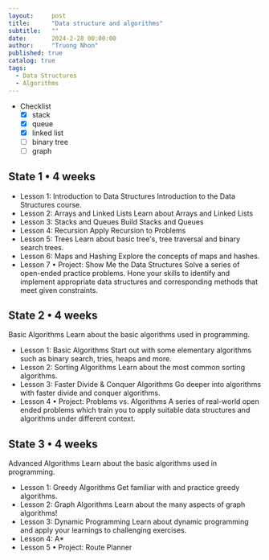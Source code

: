 ```yaml
---
layout:     post
title:      "Data structure and algorithms"
subtitle:   ""
date:       2024-2-28 00:00:00
author:     "Truong Nhon"
published: true
catalog: true
tags:
  - Data Structures
  - Algorithms
---
```


<!--truncate-->

- Checklist
  - [x] stack
  - [x] queue
  - [x] linked list
  - [ ] binary tree
  - [ ] graph

## State 1 • 4 weeks

- Lesson 1: Introduction to Data Structures
Introduction to the Data Structures course.
- Lesson 2: Arrays and Linked Lists
Learn about Arrays and Linked Lists
- Lesson 3: Stacks and Queues
Build Stacks and Queues
- Lesson 4: Recursion
Apply Recursion to Problems
- Lesson 5: Trees
Learn about basic tree's, tree traversal and binary search trees.
- Lesson 6: Maps and Hashing
Explore the concepts of maps and hashes.
- Lesson 7 • Project: Show Me the Data Structures
Solve a series of open-ended practice problems. Hone your skills to identify and implement appropriate data structures and corresponding methods that meet given constraints.

## State 2 • 4 weeks

Basic Algorithms
Learn about the basic algorithms used in programming.

- Lesson 1: Basic Algorithms
Start out with some elementary algorithms such as binary search, tries, heaps and more.
- Lesson 2: Sorting Algorithms
Learn about the most common sorting algorithms.
- Lesson 3: Faster Divide & Conquer Algorithms
Go deeper into algorithms with faster divide and conquer algorithms.
- Lesson 4 • Project: Problems vs. Algorithms
A series of real-world open ended problems which train you to apply suitable data structures and algorithms under different context.

## State 3 • 4 weeks

Advanced Algorithms
Learn about the basic algorithms used in programming.

- Lesson 1: Greedy Algorithms
Get familiar with and practice greedy algorithms.
- Lesson 2: Graph Algorithms
Learn about the many aspects of graph algorithms!
- Lesson 3: Dynamic Programming
Learn about dynamic programming and apply your learnings to challenging exercises.
- Lesson 4: A*
- Lesson 5 • Project: Route Planner
